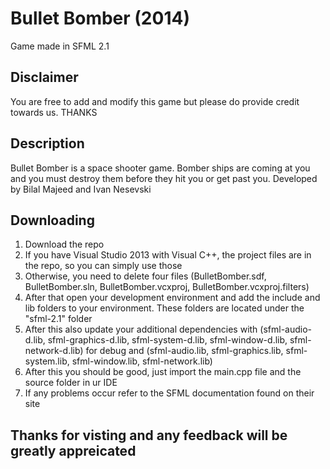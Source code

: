 Bullet Bomber (2014)
====================
Game made in SFML 2.1

Disclaimer
----------
You are free to add and modify this game but please do provide credit towards us. THANKS

Description
-----------
Bullet Bomber is a space shooter game. 
Bomber ships are coming at you and you must destroy them before they hit you or get past you.
Developed by Bilal Majeed and Ivan Nesevski

Downloading
-----------
  1. Download the repo
  2. If you have Visual Studio 2013 with Visual C++, the project files are in the repo, so you can simply use those
  3. Otherwise, you need to delete four files (BulletBomber.sdf, BulletBomber.sln, BulletBomber.vcxproj, BulletBomber.vcxproj.filters)
  4. After that open your development environment and add the include and lib folders to your environment. These folders are located under the "sfml-2.1" folder
  5. After this also update your additional dependencies with (sfml-audio-d.lib, sfml-graphics-d.lib, sfml-system-d.lib, sfml-window-d.lib, sfml-network-d.lib) for debug and (sfml-audio.lib, sfml-graphics.lib, sfml-system.lib, sfml-window.lib, sfml-network.lib)
  6. After this you should be good, just import the main.cpp file and the source folder in ur IDE
  7. If any problems occur refer to the SFML documentation found on their site

Thanks for visting and any feedback will be greatly appreicated
---------------------------------------------------------------
